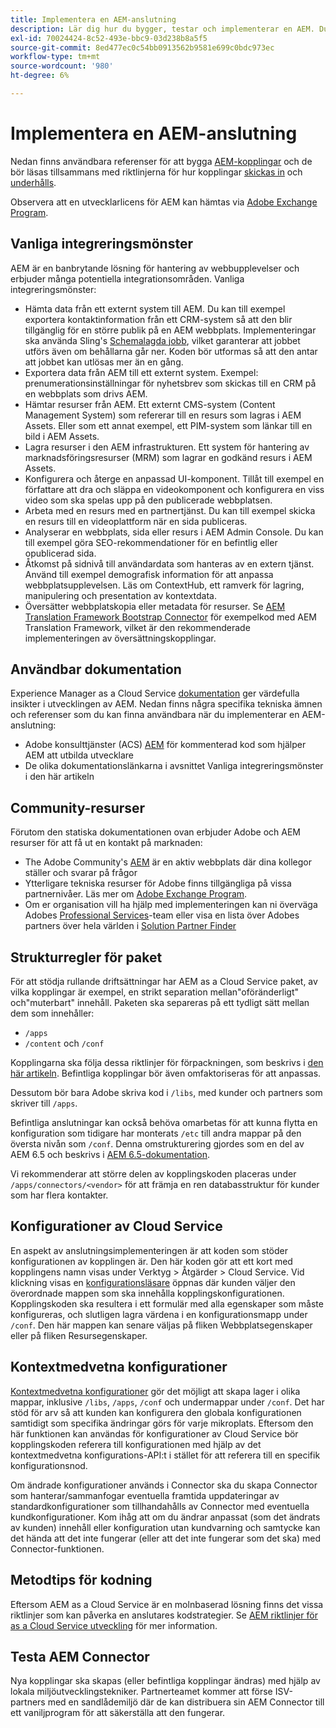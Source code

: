 ```yaml
---
title: Implementera en AEM-anslutning
description: Lär dig hur du bygger, testar och implementerar en AEM. Du lär dig också om vanliga integreringsmönster.
exl-id: 70024424-8c52-493e-bbc9-03d238b8a5f5
source-git-commit: 8ed477ec0c54bb0913562b9581e699c0bdc973ec
workflow-type: tm+mt
source-wordcount: '980'
ht-degree: 6%

---
```


Implementera en AEM-anslutning
=============================

Nedan finns användbara referenser för att bygga [AEM-kopplingar](https://www.adobe.io/apis/experiencecloud/aem/aemconnectors.html) och de bör läsas tillsammans med riktlinjerna för hur kopplingar [skickas in](submit.md) och [underhålls](maintain.md).

Observera att en utvecklarlicens för AEM kan hämtas via [Adobe Exchange Program](https://partners.adobe.com/exchangeprogram/experiencecloud).

Vanliga integreringsmönster
---------------------------

AEM är en banbrytande lösning för hantering av webbupplevelser och erbjuder många potentiella integrationsområden. Vanliga integreringsmönster:

* Hämta data från ett externt system till AEM. Du kan till exempel exportera kontaktinformation från ett CRM-system så att den blir tillgänglig för en större publik på en AEM webbplats.  Implementeringar ska använda Sling&#39;s [Schemalagda jobb](https://sling.apache.org/documentation/bundles/apache-sling-eventing-and-job-handling.html#scheduled-jobs), vilket garanterar att jobbet utförs även om behållarna går ner. Koden bör utformas så att den antar att jobbet kan utlösas mer än en gång.
* Exportera data från AEM till ett externt system. Exempel: prenumerationsinställningar för nyhetsbrev som skickas till en CRM på en webbplats som drivs AEM.
* Hämtar resurser från AEM. Ett externt CMS-system (Content Management System) som refererar till en resurs som lagras i AEM Assets. Eller som ett annat exempel, ett PIM-system som länkar till en bild i AEM Assets.
* Lagra resurser i den AEM infrastrukturen. Ett system för hantering av marknadsföringsresurser (MRM) som lagrar en godkänd resurs i AEM Assets.
* Konfigurera och återge en anpassad UI-komponent. Tillåt till exempel en författare att dra och släppa en videokomponent och konfigurera en viss video som ska spelas upp på den publicerade webbplatsen.
* Arbeta med en resurs med en partnertjänst. Du kan till exempel skicka en resurs till en videoplattform när en sida publiceras.
* Analyserar en webbplats, sida eller resurs i AEM Admin Console. Du kan till exempel göra SEO-rekommendationer för en befintlig eller opublicerad sida.
* Åtkomst på sidnivå till användardata som hanteras av en extern tjänst. Använd till exempel demografisk information för att anpassa webbplatsupplevelsen. Läs om ContextHub, ett ramverk för lagring, manipulering och presentation av kontextdata.
* Översätter webbplatskopia eller metadata för resurser. Se [AEM Translation Framework Bootstrap Connector](https://github.com/Adobe-Marketing-Cloud/aem-translation-framework-bootstrap-connector) för exempelkod med AEM Translation Framework, vilket är den rekommenderade implementeringen av översättningskopplingar.


Användbar dokumentation
--------------------

Experience Manager as a Cloud Service [dokumentation](../overview/introduction.md) ger värdefulla insikter i utvecklingen av AEM. Nedan finns några specifika tekniska ämnen och referenser som du kan finna användbara när du implementerar en AEM-anslutning:

* Adobe konsulttjänster (ACS) [AEM](https://adobe-consulting-services.github.io/acs-aem-samples/) för kommenterad kod som hjälper AEM att utbilda utvecklare
* De olika dokumentationslänkarna i avsnittet Vanliga integreringsmönster i den här artikeln

Community-resurser
--------------------

Förutom den statiska dokumentationen ovan erbjuder Adobe och AEM resurser för att få ut en kontakt på marknaden:

* The Adobe Community&#39;s [AEM](https://help-forums.adobe.com/content/adobeforums/en/experience-manager-forum/adobe-experience-manager.html) är en aktiv webbplats där dina kollegor ställer och svarar på frågor
* Ytterligare tekniska resurser för Adobe finns tillgängliga på vissa partnernivåer. Läs mer om [Adobe Exchange Program](https://partners.adobe.com/exchangeprogram/experiencecloud).
* Om er organisation vill ha hjälp med implementeringen kan ni överväga Adobes [Professional Services](https://www.adobe.com/marketing-cloud/service-support/professional-consulting-training.html)-team eller visa en lista över Adobes partners över hela världen i [Solution Partner Finder](https://solutionpartners.adobe.com/home/partnerFinder.html)

Strukturregler för paket
-----------------------

För att stödja rullande driftsättningar har AEM as a Cloud Service paket, av vilka kopplingar är exempel, en strikt separation mellan&quot;oföränderligt&quot; och&quot;muterbart&quot; innehåll. Paketen ska separeras på ett tydligt sätt mellan dem som innehåller:

* `/apps`
* `/content` och `/conf`

Kopplingarna ska följa dessa riktlinjer för förpackningen, som beskrivs i [den här artikeln](/help/implementing/developing/introduction/aem-project-content-package-structure.md). Befintliga kopplingar bör även omfaktoriseras för att anpassas.

Dessutom bör bara Adobe skriva kod i `/libs`, med kunder och partners som skriver till `/apps`.

Befintliga anslutningar kan också behöva omarbetas för att kunna flytta en konfiguration som tidigare har monterats `/etc` till andra mappar på den översta nivån som `/conf`. Denna omstrukturering gjordes som en del av AEM 6.5 och beskrivs i [AEM 6.5-dokumentation](https://experienceleague.adobe.com/docs/experience-manager-65/deploying/restructuring/repository-restructuring.html).

Vi rekommenderar att större delen av kopplingskoden placeras under `/apps/connectors/<vendor>` för att främja en ren databasstruktur för kunder som har flera kontakter.

Konfigurationer av Cloud Service
-----------------------------

En aspekt av anslutningsimplementeringen är att koden som stöder konfigurationen av kopplingen är. Den här koden gör att ett kort med kopplingens namn visas under Verktyg > Åtgärder > Cloud Service. Vid klickning visas en [konfigurationsläsare](/help/implementing/developing/introduction/configurations.md#using-configuration-browser) öppnas där kunden väljer den överordnade mappen som ska innehålla kopplingskonfigurationen. Kopplingskoden ska resultera i ett formulär med alla egenskaper som måste konfigureras, och slutligen lagra värdena i en konfigurationsmapp under `/conf`. Den här mappen kan senare väljas på fliken Webbplatsegenskaper eller på fliken Resursegenskaper.


Kontextmedvetna konfigurationer
-----------------------------

[Kontextmedvetna konfigurationer](https://sling.apache.org/documentation/bundles/context-aware-configuration/context-aware-configuration.html) gör det möjligt att skapa lager i olika mappar, inklusive `/libs`, `/apps`, `/conf` och undermappar under `/conf`. Det har stöd för arv så att kunden kan konfigurera den globala konfigurationen samtidigt som specifika ändringar görs för varje mikroplats. Eftersom den här funktionen kan användas för konfigurationer av Cloud Service bör kopplingskoden referera till konfigurationen med hjälp av det kontextmedvetna konfigurations-API:t i stället för att referera till en specifik konfigurationsnod.

Om ändrade konfigurationer används i Connector ska du skapa Connector som hanterar/sammanfogar eventuella framtida uppdateringar av standardkonfigurationer som tillhandahålls av Connector med eventuella kundkonfigurationer. Kom ihåg att om du ändrar anpassat (som det ändrats av kunden) innehåll eller konfiguration utan kundvarning och samtycke kan det hända att det inte fungerar (eller att det inte fungerar som det ska) med Connector-funktionen.

Metodtips för kodning
----------------------

Eftersom AEM as a Cloud Service är en molnbaserad lösning finns det vissa riktlinjer som kan påverka en anslutares kodstrategier. Se [AEM riktlinjer för as a Cloud Service utveckling](/help/implementing/developing/introduction/development-guidelines.md) för mer information.

Testa AEM Connector
-------------------------

Nya kopplingar ska skapas (eller befintliga kopplingar ändras) med hjälp av lokala miljöutvecklingstekniker. Partnerteamet kommer att förse ISV-partners med en sandlådemiljö där de kan distribuera sin AEM Connector till ett vaniljprogram för att säkerställa att den fungerar.
